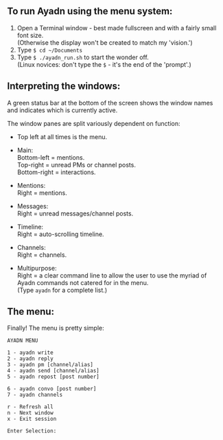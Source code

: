 ## To run Ayadn using the menu system:

1. Open a Terminal window - best made fullscreen and with a fairly small font size.   
   (Otherwise the display won't be created to match my 'vision.')
2. Type `$ cd ~/Documents`
3. Type `$ ./ayadn_run.sh` to start the wonder off.   
  (Linux novices: don't type the `$` - it's the end of the 'prompt'.)

## Interpreting the windows:

A green status bar at the bottom of the screen shows the window names and indicates which is currently active.

 The window panes are split variously dependent on function:

* Top left at all times is the menu.

* Main:   
  Bottom-left = mentions.   
  Top-right = unread PMs or channel posts.   
  Bottom-right = interactions.

* Mentions:   
  Right = mentions.

* Messages:   
  Right = unread messages/channel posts.

* Timeline:   
  Right = auto-scrolling timeline.

* Channels:   
  Right = channels.

* Multipurpose:   
  Right = a clear command line to allow the user to use the myriad of Ayadn commands not catered for in the menu.   
  (Type `ayadn` for a complete list.)

## The menu:

Finally! The menu is pretty simple:

```
AYADN MENU

1 - ayadn write
2 - ayadn reply
3 - ayadn pm [channel/alias]
4 - ayadn send [channel/alias]
5 - ayadn repost [post number]

6 - ayadn convo [post number]
7 - ayadn channels

r - Refresh all
n - Next window
x - Exit session

Enter Selection:
```
